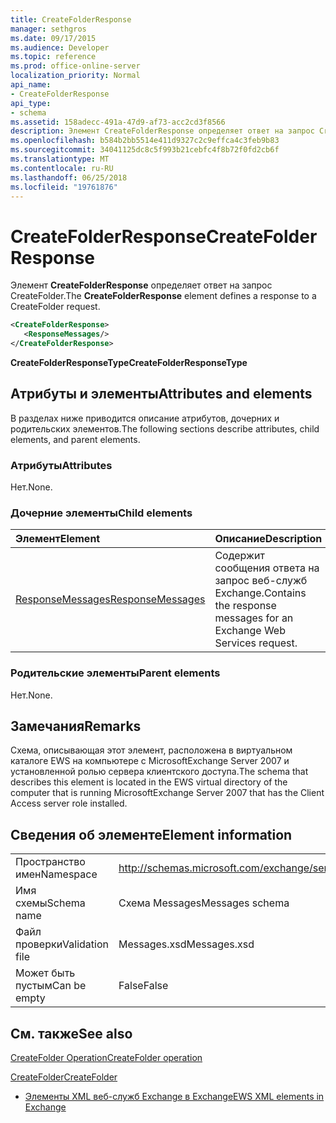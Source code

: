 ```yaml
---
title: CreateFolderResponse
manager: sethgros
ms.date: 09/17/2015
ms.audience: Developer
ms.topic: reference
ms.prod: office-online-server
localization_priority: Normal
api_name:
- CreateFolderResponse
api_type:
- schema
ms.assetid: 158adecc-491a-47d9-af73-acc2cd3f8566
description: Элемент CreateFolderResponse определяет ответ на запрос CreateFolder.
ms.openlocfilehash: b584b2bb5514e411d9327c2c9effca4c3feb9b83
ms.sourcegitcommit: 34041125dc8c5f993b21cebfc4f8b72f0fd2cb6f
ms.translationtype: MT
ms.contentlocale: ru-RU
ms.lasthandoff: 06/25/2018
ms.locfileid: "19761876"
---
```

# <a name="createfolderresponse"></a><span data-ttu-id="fe6d5-103">CreateFolderResponse</span><span class="sxs-lookup"><span data-stu-id="fe6d5-103">CreateFolderResponse</span></span>

<span data-ttu-id="fe6d5-104">Элемент **CreateFolderResponse** определяет ответ на запрос CreateFolder.</span><span class="sxs-lookup"><span data-stu-id="fe6d5-104">The **CreateFolderResponse** element defines a response to a CreateFolder request.</span></span> 
  
```xml
<CreateFolderResponse>
   <ResponseMessages/>
</CreateFolderResponse>
```

 <span data-ttu-id="fe6d5-105">**CreateFolderResponseType**</span><span class="sxs-lookup"><span data-stu-id="fe6d5-105">**CreateFolderResponseType**</span></span>
## <a name="attributes-and-elements"></a><span data-ttu-id="fe6d5-106">Атрибуты и элементы</span><span class="sxs-lookup"><span data-stu-id="fe6d5-106">Attributes and elements</span></span>

<span data-ttu-id="fe6d5-107">В разделах ниже приводится описание атрибутов, дочерних и родительских элементов.</span><span class="sxs-lookup"><span data-stu-id="fe6d5-107">The following sections describe attributes, child elements, and parent elements.</span></span>
  
### <a name="attributes"></a><span data-ttu-id="fe6d5-108">Атрибуты</span><span class="sxs-lookup"><span data-stu-id="fe6d5-108">Attributes</span></span>

<span data-ttu-id="fe6d5-109">Нет.</span><span class="sxs-lookup"><span data-stu-id="fe6d5-109">None.</span></span>
  
### <a name="child-elements"></a><span data-ttu-id="fe6d5-110">Дочерние элементы</span><span class="sxs-lookup"><span data-stu-id="fe6d5-110">Child elements</span></span>

|<span data-ttu-id="fe6d5-111">**Элемент**</span><span class="sxs-lookup"><span data-stu-id="fe6d5-111">**Element**</span></span>|<span data-ttu-id="fe6d5-112">**Описание**</span><span class="sxs-lookup"><span data-stu-id="fe6d5-112">**Description**</span></span>|
|:-----|:-----|
|[<span data-ttu-id="fe6d5-113">ResponseMessages</span><span class="sxs-lookup"><span data-stu-id="fe6d5-113">ResponseMessages</span></span>](responsemessages.md) <br/> |<span data-ttu-id="fe6d5-114">Содержит сообщения ответа на запрос веб-служб Exchange.</span><span class="sxs-lookup"><span data-stu-id="fe6d5-114">Contains the response messages for an Exchange Web Services request.</span></span>  <br/> |
   
### <a name="parent-elements"></a><span data-ttu-id="fe6d5-115">Родительские элементы</span><span class="sxs-lookup"><span data-stu-id="fe6d5-115">Parent elements</span></span>

<span data-ttu-id="fe6d5-116">Нет.</span><span class="sxs-lookup"><span data-stu-id="fe6d5-116">None.</span></span>
  
## <a name="remarks"></a><span data-ttu-id="fe6d5-117">Замечания</span><span class="sxs-lookup"><span data-stu-id="fe6d5-117">Remarks</span></span>

<span data-ttu-id="fe6d5-118">Схема, описывающая этот элемент, расположена в виртуальном каталоге EWS на компьютере с MicrosoftExchange Server 2007 и установленной ролью сервера клиентского доступа.</span><span class="sxs-lookup"><span data-stu-id="fe6d5-118">The schema that describes this element is located in the EWS virtual directory of the computer that is running MicrosoftExchange Server 2007 that has the Client Access server role installed.</span></span>
  
## <a name="element-information"></a><span data-ttu-id="fe6d5-119">Сведения об элементе</span><span class="sxs-lookup"><span data-stu-id="fe6d5-119">Element information</span></span>

|||
|:-----|:-----|
|<span data-ttu-id="fe6d5-120">Пространство имен</span><span class="sxs-lookup"><span data-stu-id="fe6d5-120">Namespace</span></span>  <br/> |http://schemas.microsoft.com/exchange/services/2006/messages  <br/> |
|<span data-ttu-id="fe6d5-121">Имя схемы</span><span class="sxs-lookup"><span data-stu-id="fe6d5-121">Schema name</span></span>  <br/> |<span data-ttu-id="fe6d5-122">Схема Messages</span><span class="sxs-lookup"><span data-stu-id="fe6d5-122">Messages schema</span></span>  <br/> |
|<span data-ttu-id="fe6d5-123">Файл проверки</span><span class="sxs-lookup"><span data-stu-id="fe6d5-123">Validation file</span></span>  <br/> |<span data-ttu-id="fe6d5-124">Messages.xsd</span><span class="sxs-lookup"><span data-stu-id="fe6d5-124">Messages.xsd</span></span>  <br/> |
|<span data-ttu-id="fe6d5-125">Может быть пустым</span><span class="sxs-lookup"><span data-stu-id="fe6d5-125">Can be empty</span></span>  <br/> |<span data-ttu-id="fe6d5-126">False</span><span class="sxs-lookup"><span data-stu-id="fe6d5-126">False</span></span>  <br/> |
   
## <a name="see-also"></a><span data-ttu-id="fe6d5-127">См. также</span><span class="sxs-lookup"><span data-stu-id="fe6d5-127">See also</span></span>



[<span data-ttu-id="fe6d5-128">CreateFolder Operation</span><span class="sxs-lookup"><span data-stu-id="fe6d5-128">CreateFolder operation</span></span>](createfolder-operation.md)
  
[<span data-ttu-id="fe6d5-129">CreateFolder</span><span class="sxs-lookup"><span data-stu-id="fe6d5-129">CreateFolder</span></span>](createfolder.md)


- [<span data-ttu-id="fe6d5-130">Элементы XML веб-служб Exchange в Exchange</span><span class="sxs-lookup"><span data-stu-id="fe6d5-130">EWS XML elements in Exchange</span></span>](ews-xml-elements-in-exchange.md)

